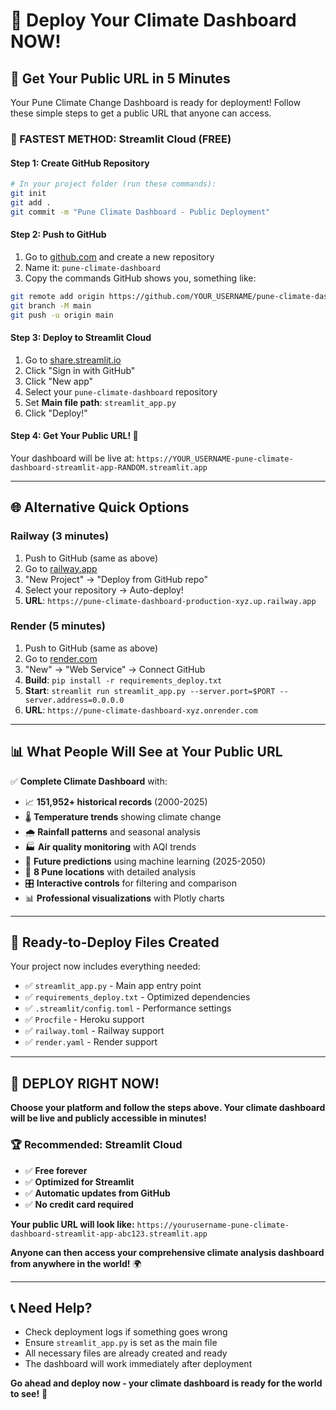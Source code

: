 # 🚀 Deploy Your Climate Dashboard NOW!

## 🎯 Get Your Public URL in 5 Minutes

Your Pune Climate Change Dashboard is ready for deployment! Follow these simple steps to get a public URL that anyone can access.

### 🌟 FASTEST METHOD: Streamlit Cloud (FREE)

#### Step 1: Create GitHub Repository
```bash
# In your project folder (run these commands):
git init
git add .
git commit -m "Pune Climate Dashboard - Public Deployment"
```

#### Step 2: Push to GitHub
1. Go to [github.com](https://github.com) and create a new repository
2. Name it: `pune-climate-dashboard`
3. Copy the commands GitHub shows you, something like:
```bash
git remote add origin https://github.com/YOUR_USERNAME/pune-climate-dashboard.git
git branch -M main
git push -u origin main
```

#### Step 3: Deploy to Streamlit Cloud
1. Go to [share.streamlit.io](https://share.streamlit.io)
2. Click "Sign in with GitHub"
3. Click "New app"
4. Select your `pune-climate-dashboard` repository
5. Set **Main file path**: `streamlit_app.py`
6. Click "Deploy!"

#### Step 4: Get Your Public URL! 🎉
Your dashboard will be live at:
`https://YOUR_USERNAME-pune-climate-dashboard-streamlit-app-RANDOM.streamlit.app`

---

## 🌐 Alternative Quick Options

### Railway (3 minutes)
1. Push to GitHub (same as above)
2. Go to [railway.app](https://railway.app)
3. "New Project" → "Deploy from GitHub repo"
4. Select your repository → Auto-deploy!
5. **URL**: `https://pune-climate-dashboard-production-xyz.up.railway.app`

### Render (5 minutes)
1. Push to GitHub (same as above)
2. Go to [render.com](https://render.com)
3. "New" → "Web Service" → Connect GitHub
4. **Build**: `pip install -r requirements_deploy.txt`
5. **Start**: `streamlit run streamlit_app.py --server.port=$PORT --server.address=0.0.0.0`
6. **URL**: `https://pune-climate-dashboard-xyz.onrender.com`

---

## 📊 What People Will See at Your Public URL

✅ **Complete Climate Dashboard** with:
- 📈 **151,952+ historical records** (2000-2025)
- 🌡️ **Temperature trends** showing climate change
- 🌧️ **Rainfall patterns** and seasonal analysis
- 🏭 **Air quality monitoring** with AQI trends
- 🔮 **Future predictions** using machine learning (2025-2050)
- 📍 **8 Pune locations** with detailed analysis
- 🎛️ **Interactive controls** for filtering and comparison
- 📊 **Professional visualizations** with Plotly charts

---

## 🎯 Ready-to-Deploy Files Created

Your project now includes everything needed:
- ✅ `streamlit_app.py` - Main app entry point
- ✅ `requirements_deploy.txt` - Optimized dependencies
- ✅ `.streamlit/config.toml` - Performance settings
- ✅ `Procfile` - Heroku support
- ✅ `railway.toml` - Railway support
- ✅ `render.yaml` - Render support

---

## 🚨 DEPLOY RIGHT NOW!

**Choose your platform and follow the steps above. Your climate dashboard will be live and publicly accessible in minutes!**

### 🏆 Recommended: Streamlit Cloud
- ✅ **Free forever**
- ✅ **Optimized for Streamlit**
- ✅ **Automatic updates from GitHub**
- ✅ **No credit card required**

**Your public URL will look like:**
`https://yourusername-pune-climate-dashboard-streamlit-app-abc123.streamlit.app`

**Anyone can then access your comprehensive climate analysis dashboard from anywhere in the world!** 🌍

---

## 📞 Need Help?
- Check deployment logs if something goes wrong
- Ensure `streamlit_app.py` is set as the main file
- All necessary files are already created and ready
- The dashboard will work immediately after deployment

**Go ahead and deploy now - your climate dashboard is ready for the world to see!** 🚀